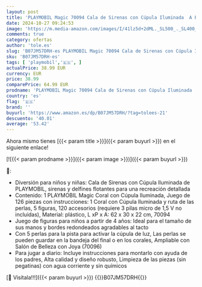 ```yaml
---
layout: post
title: 'PLAYMOBIL Magic 70094 Cala de Sirenas con Cúpula Iluminada  A Partir de 4 años'
date: 2024-10-27 09:24:53
image: 'https://m.media-amazon.com/images/I/41lz5d+2dML._SL500_._SL400_.jpg'
comments: true
category: ofertas
author: 'tole.es'
slug: 'B07JM57DRH-es PLAYMOBIL Magic 70094 Cala de Sirenas con Cúpula Iluminada...'
sku: 'B07JM57DRH-es'
tags: [ 'playmobil','🇪🇸', ]
actualPrice: 38.99 EUR
currency: EUR
price: 38.99
comparePrice: 64.99 EUR
prodname: 'PLAYMOBIL Magic 70094 Cala de Sirenas con Cúpula Iluminada  A Partir de 4 años'
country: 'es'
flag: '🇪🇸'
brand: ''
buyurl: 'https://www.amazon.es/dp/B07JM57DRH/?tag=tolees-21'
descuento: '40.01'
average: '53.42'
---
```


Ahora mismo tienes [{{< param title >}}]({{< param buyurl >}}) en el siguiente enlace!

[![{{< param prodname >}}]({{< param image >}})]({{< param buyurl >}})

🔎:

- Diversión para niños y niñas: Cala de Sirenas con Cúpula Iluminada de PLAYMOBIL, sirenas y delfines flotantes para una recreación detallada
- Contenido: 1 PLAYMOBIL Magic Coral con Cúpula Iluminada, Juego de 126 piezas con instrucciones: 1 Coral con Cúpula Iluminada y ruta de las perlas, 5 figuras, 120 accesorios (requiere 3 pilas micro de 1,5 V no incluidas), Material: plástico, L xP x A: 62 x 30 x 22 cm, 70094
- Juego de figuras para niños a partir de 4 años: Ideal para el tamaño de sus manos y bordes redondeados agradables al tacto
- Con 5 perlas para la pista para activar la cúpula de luz, Las perlas se pueden guardar en la bandeja del final o en los corales, Ampliable con Salón de Belleza con Joya (70096)
- Para jugar a diario: Incluye instrucciones para montarlo con ayuda de los padres, Alta calidad y diseño robusto, Limpieza de las piezas (sin pegatinas) con agua corriente y sin químicos

[🛒 Visítala!!!]({{< param buyurl >}})
{{<world>}}B07JM57DRH{{</world>}}
